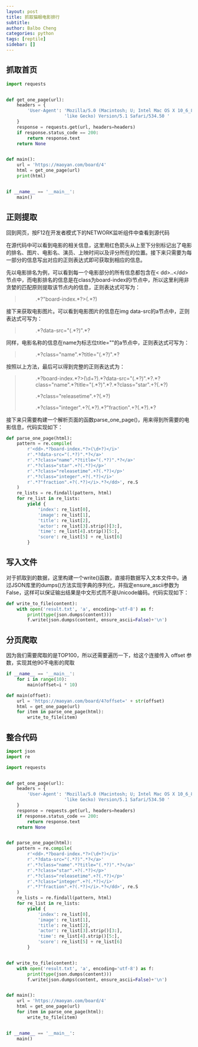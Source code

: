 ```yaml
---
layout: post
title: 抓取猫眼电影排行
subtitle: 
author: Balbo Cheng
categories: python
tags: [reptile]
sidebar: []
---
```

## 抓取首页
```python
import requests


def get_one_page(url):
    headers = {
        'User-Agent': 'Mozilla/5.0 (Macintosh; U; Intel Mac OS X 10_6_8; en-us) AppleWebKit/534.50 (KHTML, '
                      'like Gecko) Version/5.1 Safari/534.50 '
    }
    response = requests.get(url, headers=headers)
    if response.status_code == 200:
        return response.text
    return None


def main():
    url = 'https://maoyan.com/board/4'
    html = get_one_page(url)
    print(html)


if __name__ == '__main__':
    main()
```
## 正则提取
回到网页，按F12在开发者模式下的NETWORK监听组件中查看到源代码

在源代码中可以看到电影的相关信息，这里用红色箭头从上至下分别标记出了电影的排名、图片、电影名、演员、上映时间以及评分所在的位置。接下来只需要为每一部分的信息写出对应的正则表达式即可获取到相应的信息。

先以电影排名为例，可以看到每一个电影部分的所有信息都包含在< dd>..<\/dd>节点中，而电影排名的信息是在class为board-index的i节点中，所以这里利用非贪婪的匹配原则提取该节点内的信息，正则表达式可写为：

> <dd>.*?"board-index.*?>(.*?)</i>

接下来获取电影图片。可以看到电影图片的信息在img data-src的a节点中，正则表达式可写为：

> <dd>.*?data-src="(.*?)".*?</a>

同样，电影名称的信息在name为标志位title=""的a节点中，正则表达式可写为：

> <dd>.*?class="name".*?title="(.*?)".*?</a>

按照以上方法，最后可以得到完整的正则表达式为：

><dd>.*?board-index.*?>(\d+?)</i>.*?data-src="(.*?)".*?</a>.*?class="name".*?title="(.*?)".*?</a>.*?class="star".+?(.*?)</p>.*?class="releasetime".+?(.*?)</p>.*?class="integer".+?(.*?)</i>.*?"fraction".+?(.*?)</i>.*?</dd>

接下来只需要构建一个解析页面的函数parse_one_page()，用来得到所需要的电影信息，代码实现如下：
```python
def parse_one_page(html):
    pattern = re.compile(
        r'<dd>.*?board-index.*?>(\d+?)</i>'
        r'.*?data-src="(.*?)".*?</a>'
        r'.*?class="name".*?title="(.*?)".*?</a>'
        r'.*?class="star".+?(.*?)</p>'
        r'.*?class="releasetime".+?(.*?)</p>'
        r'.*?class="integer".+?(.*?)</i>'
        r'.*?"fraction".+?(.*?)</i>.*?</dd>', re.S
    )
    re_lists = re.findall(pattern, html)
    for re_list in re_lists:
        yield {
            'index': re_list[0],
            'image': re_list[1],
            'title': re_list[2],
            'actor': re_list[3].strip()[3:],
            'time': re_list[4].strip()[5:],
            'score': re_list[5] + re_list[6]
        }
```

## 写入文件
对于抓取到的数据，这里构建一个write()函数，直接将数据写入文本文件中。通过JSON库里的dumps()方法实现字典的序列化，并指定ensure_ascii参数为False，这样可以保证输出结果是中文形式而不是Unicode编码。代码实现如下：

```python
def write_to_file(content):
    with open('result.txt', 'a', encoding='utf-8') as f:
        print(type(json.dumps(content)))
        f.write(json.dumps(content, ensure_ascii=False)+'\n')
```
## 分页爬取
因为我们需要爬取的是TOP100，所以还需要遍历一下，给这个连接传入 offset 参数，实现其他90不电影的爬取
```python
if __name__ == '__main__':
    for i in range(10):
        main(offset=i * 10)
```
```python
def main(offset):
    url = 'https://maoyan.com/board/4?offset=' + str(offset)
    html = get_one_page(url)
    for item in parse_one_page(html):
        write_to_file(item)
```

## 整合代码
```python
import json
import re

import requests


def get_one_page(url):
    headers = {
        'User-Agent': 'Mozilla/5.0 (Macintosh; U; Intel Mac OS X 10_6_8; en-us) AppleWebKit/534.50 (KHTML, '
                      'like Gecko) Version/5.1 Safari/534.50 '
    }
    response = requests.get(url, headers=headers)
    if response.status_code == 200:
        return response.text
    return None


def parse_one_page(html):
    pattern = re.compile(
        r'<dd>.*?board-index.*?>(\d+?)</i>'
        r'.*?data-src="(.*?)".*?</a>'
        r'.*?class="name".*?title="(.*?)".*?</a>'
        r'.*?class="star".+?(.*?)</p>'
        r'.*?class="releasetime".+?(.*?)</p>'
        r'.*?class="integer".+?(.*?)</i>'
        r'.*?"fraction".+?(.*?)</i>.*?</dd>', re.S
    )
    re_lists = re.findall(pattern, html)
    for re_list in re_lists:
        yield {
            'index': re_list[0],
            'image': re_list[1],
            'title': re_list[2],
            'actor': re_list[3].strip()[3:],
            'time': re_list[4].strip()[5:],
            'score': re_list[5] + re_list[6]
        }


def write_to_file(content):
    with open('result.txt', 'a', encoding='utf-8') as f:
        print(type(json.dumps(content)))
        f.write(json.dumps(content, ensure_ascii=False)+'\n')


def main():
    url = 'https://maoyan.com/board/4'
    html = get_one_page(url)
    for item in parse_one_page(html):
        write_to_file(item)


if __name__ == '__main__':
    main()
```
